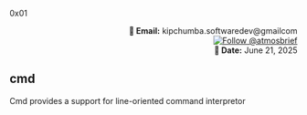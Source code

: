 <p align="left">0x01</p>
<p align="right">
    <strong>📧 Email:</strong> kipchumba.softwaredev@gmailcom<br>
    <a href="https://x.com/atmosbrief" target="_blank">
        <img src="https://img.shields.io/twitter/follow/atmosbrief?style=social" alt="Follow @atmosbrief" />
    </a><br>
    <strong>📅 Date:</strong> June 21, 2025
</p>

cmd
---
Cmd provides a support for line-oriented command interpretor
